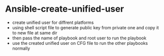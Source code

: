 # Ansible-create-unified-user

- create unified user for diffrent platforms
- using shell script file to generate public key from private one and copy it to new file at same dir
- then pass the name of playbook and root user to run the playbook
- use the created unified user on CFG file to run the other playbooks normally 
